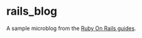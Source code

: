 # rails_blog

A sample microblog from the [Ruby On Rails guides](https://guides.rubyonrails.org/getting_started.html).